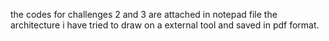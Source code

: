 the codes for challenges 2 and 3 are attached in notepad file
the architecture i have tried to draw on a external tool and saved in pdf format.
